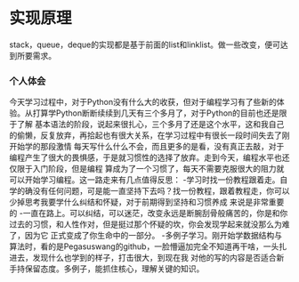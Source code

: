 # 实现原理
stack，queue，deque的实现都是基于前面的list和linklist。做一些改变，便可达到所要需求。

### 个人体会
今天学习过程中，对于Python没有什么大的收获，但对于编程学习有了些新的体验。从打算学Python断断续续到几天有三个多月了，对于Python的目前也还是限于了解
基本语法的阶段，说起来很扎心，三个多月了还是这个水平，这和我自己的偷懒，反复放弃，再拾起也有很大关系，在学习过程中有很长一段时间失去了刚开始学的那段激情
每天写什么什么不会，而且更多的是看，没有真正去敲，对于编程产生了很大的畏惧感，于是就习惯性的选择了放弃。走到今天，编程水平也还仅限于入门阶段，但是编程
算成为了一个习惯了，每天不需要克服很大的阻力就可以开始学习编程。这一路走来有几点值得反思：
 -学习时找一份教程跟着走。自学的确没有任何问题，可是能一直坚持下去吗？找一份教程，跟着教程走，你可以少掉思考我要学什么纠结和怀疑，对于前期得到坚持和习惯养成
 来说是非常重要的
 -一直在路上。可以纠结，可以迷茫，改变永远是断腕刮骨般痛苦的，你是和你过去的习惯，和人性作对，但是挺过那个怀疑的坎，你会发现学起来就没那么为难了，因为它
 正式变成了你生命中的一部分。
 -多例子学习。刚开始学数据结构与算法时，看的是Pegasuswang的github，一脸懵逼加完全不知道再干啥，一头扎进去，发现什么也学到的样子，打击很大，到现在我
 对他的写的内容是否适合新手持保留态度。多例子，能抓住核心，理解关键的知识。
